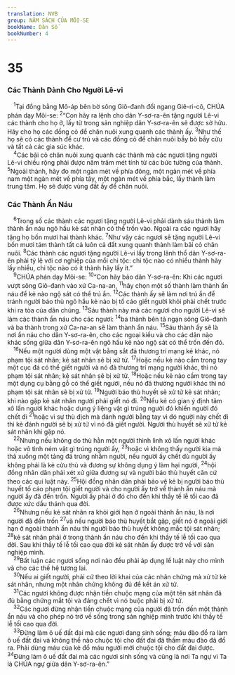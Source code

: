 ```yaml
---
translation: NVB
group: NĂM SÁCH CỦA MÔI-SE
bookName: Dân Số 
bookNumber: 4
---
```


<div class="title"><h1>35</h1><h3>Các Thành Dành Cho Người Lê-vi </h3></div>
<span class="verse dan_35_1"> <sup>1</sup>Tại đồng bằng Mô-áp bên bờ sông Giô-đanh đối ngang Giê-ri-cô, CHÚA phán dạy Môi-se: </span>
<span class="verse dan_35_2"><sup>2</sup>“Con hãy ra lệnh cho dân Y-sơ-ra-ên tặng người Lê-vi các thành cho họ ở, lấy từ trong sản nghiệp dân Y-sơ-ra-ên sẽ được sở hữu. Hãy cho họ các đồng cỏ để chăn nuôi xung quanh các thành ấy. </span>
<span class="verse dan_35_3"><sup>3</sup>Như thế họ sẽ có các thành để cư trú và các đồng cỏ để chăn nuôi bầy bò bầy cừu và tất cả các gia súc khác. <br/></span>
<span class="verse dan_35_4"> <sup>4</sup>Các bãi cỏ chăn nuôi xung quanh các thành mà các ngươi tặng người Lê-vi chiều rộng phải được năm trăm mét tính từ các bức tường của thành. </span>
<span class="verse dan_35_5"><sup>5</sup>Ngoài thành, hãy đo một ngàn mét về phía đông, một ngàn mét về phía nam một ngàn mét về phía tây, một ngàn mét về phía bắc, lấy thành làm trung tâm. Họ sẽ được vùng đất ấy để chăn nuôi. <br/></span>
<div class="title"><h3>Các Thành Ẩn Náu </h3></div>
<span class="verse dan_35_6"> <sup>6</sup>Trong số các thành các ngươi tặng người Lê-vi phải dành sáu thành làm thành ẩn náu ngõ hầu kẻ sát nhân có thể trốn vào. Ngoài ra các ngươi hãy tặng họ bốn mươi hai thành khác. </span>
<span class="verse dan_35_7"><sup>7</sup>Như vậy các ngươi sẽ tặng người Lê-vi bốn mươi tám thành tất cả luôn cả đất xung quanh thành làm bãi cỏ chăn nuôi. </span>
<span class="verse dan_35_8"><sup>8</sup>Các thành các ngươi tặng người Lê-vi lấy trong lãnh thổ dân Y-sơ-ra-ên phải tỷ lệ với cơ nghiệp của mổi chi tộc: chi tộc nào có nhiều thành hãy lấy nhiều, chi tộc nào có ít thành hãy lấy ít.” <br/></span>
<span class="verse dan_35_9"> <sup>9</sup>CHÚA phán dạy Môi-se: </span>
<span class="verse dan_35_10"><sup>10</sup>“Con hãy bảo dân Y-sơ-ra-ên: Khi các ngươi vượt sông Giô-đanh vào xứ Ca-na-an, </span>
<span class="verse dan_35_11"><sup>11</sup>hãy chọn một số thành làm thành ẩn náu để kẻ nào ngộ sát có thể trú ẩn. </span>
<span class="verse dan_35_12"><sup>12</sup>Các thành ấy sẽ làm nơi trú ẩn để tránh người báo thù ngõ hầu kẻ nào bị tố cáo giết người khỏi phải chết trước khi ra tòa của dân chúng. </span>
<span class="verse dan_35_13"><sup>13</sup>Sáu thành này mà các ngươi cho người Lê-vi sẽ làm các thành ẩn náu cho các ngươi: </span>
<span class="verse dan_35_14"><sup>14</sup>ba thành bên tả ngạn sông Giô-đanh và ba thành trong xứ Ca-na-an sẽ làm thành ẩn náu. </span>
<span class="verse dan_35_15"><sup>15</sup>Sáu thành ấy sẽ là nơi ẩn náu cho dân Y-sơ-ra-ên, cho các ngoại kiều và cho các dân nào khác sống giữa dân Y-sơ-ra-ên ngõ hầu kẻ nào ngộ sát có thể trốn đến đó. <br/></span>
<span class="verse dan_35_16"> <sup>16</sup>Nếu một người dùng một vật bằng sắt đả thương trí mạng kẻ khác, nó phạm tội sát nhân; kẻ sát nhân sẽ bị xử tử. </span>
<span class="verse dan_35_17"><sup>17</sup>Hoặc nếu kẻ nào cầm trong tay một cục đá có thể giết người và nó đả thương trí mạng người khác, thì nó phạm tội sát nhân; kẻ sát nhân sẽ bị xử tử. </span>
<span class="verse dan_35_18"><sup>18</sup>Hoặc nếu kẻ nào cầm trong tay một dụng cụ bằng gỗ có thể giết người, nếu nó đả thương người khác thì nó phạm tội sát nhân sẽ bị xử tử. </span>
<span class="verse dan_35_19"><sup>19</sup>Người báo thù huyết sẽ xử tử kẻ sát nhân; khi nào gặp kẻ sát nhân người phải giết nó đi. </span>
<span class="verse dan_35_20"><sup>20</sup>Nếu kẻ có gian ý định tâm xô lấn người khác hoặc dụng ý liệng vật gì trúng người đó khiến người đó chết đi </span>
<span class="verse dan_35_21"><sup>21</sup>hoặc vì sự thù địch mà đánh người bằng tay vì đó người này chết đi thì kẻ đánh người sẽ bị xử tử vì nó đã giết người. Người thù huyết sẽ xử tử kẻ sát nhân khi gặp nó. <br/></span>
<span class="verse dan_35_22"> <sup>22</sup>Nhưng nếu không do thù hằn một người thình lình xô lấn người khác hoặc vô tình ném vật gì trúng người ấy, </span>
<span class="verse dan_35_23"><sup>23</sup>hoặc vì không thấy người kia mà thả xuống một tảng đá trúng nhằm người, nếu người ấy chết dù người ấy không phải là kẻ cừu thù và đương sự không dụng ý làm hại người, </span>
<span class="verse dan_35_24"><sup>24</sup>hội đồng nhân dân phải xét xử giữa đương sự và người báo thù huyết căn cứ theo các qui luật này. </span>
<span class="verse dan_35_25"><sup>25</sup>Hội đồng nhân dân phải bảo vệ kẻ bị người báo thù huyết tố cáo phạm tội giết người và cho người ấy trở về thành ẩn náu mà người ấy đã đến trốn. Người ấy phải ở đó cho đến khi thầy tế lễ tối cao đã được xức dầu thánh qua đời. <br/></span>
<span class="verse dan_35_26"> <sup>26</sup>Nhưng nếu kẻ sát nhân ra khỏi giới hạn ở ngoài thành ẩn náu, là nơi người đã đến trốn </span>
<span class="verse dan_35_27"><sup>27</sup>và nếu người báo thù huyết bắt gặp, giết nó ở ngoài giới hạn ở ngoài thành ẩn náu thì người báo thù huyết không mắc tội sát nhân; </span>
<span class="verse dan_35_28"><sup>28</sup>kẻ sát nhân phải ở trong thành ẩn náu cho đến khi thầy tế lễ tối cao qua đời. Sau khi thầy tế lễ tối cao qua đời kẻ sát nhân ấy được trở về với sản nghiệp mình. <br/></span>
<span class="verse dan_35_29"> <sup>29</sup>Bất luận các ngươi sống nơi nào đều phải áp dụng lề luật này cho mình và cho các thế hệ tương lai. <br/></span>
<span class="verse dan_35_30"> <sup>30</sup>Nếu ai giết người, phải cứ theo lời khai của các nhân chứng mà xử tử kẻ sát nhân, nhưng một nhân chứng không đủ để kết án xử tử. <br/></span>
<span class="verse dan_35_31"> <sup>31</sup>Các ngươi không được nhận tiền chuộc mạng của một tên sát nhân đã đủ bằng chứng mắt tội và đáng chết vì nó buộc phải bị xử tử. <br/></span>
<span class="verse dan_35_32"> <sup>32</sup>Các ngươi đừng nhận tiền chuộc mạng của người đã trốn đến một thành ẩn náu và cho phép nó trở về sống trong sản nghiệp mình trước khi thầy tế lễ tối cao qua đời. <br/></span>
<span class="verse dan_35_33"> <sup>33</sup>Đừng làm ô uế đất đai mà các ngươi đang sinh sống; máu đào đổ ra làm ô uế đất đai và không thể nào chuộc tội cho đất đai đã thấm máu đào đã đổ ra. Phải dùng máu của kẻ đổ máu người mới chuộc tội cho đất đai được. </span>
<span class="verse dan_35_34"><sup>34</sup>Đừng làm ô uế đất đai mà các ngươi sinh sống và cũng là nơi Ta ngự vì Ta là CHÚA ngự giữa dân Y-sơ-ra-ên.” <br/></span>
